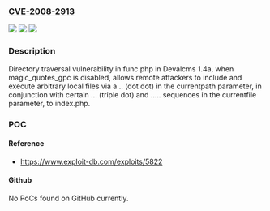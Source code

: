 ### [CVE-2008-2913](https://cve.mitre.org/cgi-bin/cvename.cgi?name=CVE-2008-2913)
![](https://img.shields.io/static/v1?label=Product&message=n%2Fa&color=blue)
![](https://img.shields.io/static/v1?label=Version&message=n%2Fa&color=blue)
![](https://img.shields.io/static/v1?label=Vulnerability&message=n%2Fa&color=brighgreen)

### Description

Directory traversal vulnerability in func.php in Devalcms 1.4a, when magic_quotes_gpc is disabled, allows remote attackers to include and execute arbitrary local files via a .. (dot dot) in the currentpath parameter, in conjunction with certain ... (triple dot) and ..... sequences in the currentfile parameter, to index.php.

### POC

#### Reference
- https://www.exploit-db.com/exploits/5822

#### Github
No PoCs found on GitHub currently.

